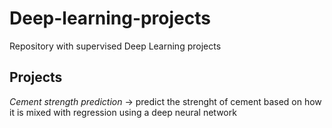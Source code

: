 # Deep-learning-projects
Repository with supervised Deep Learning projects

## Projects

_Cement_ _strength_ _prediction_ -> predict the strenght of cement based on how it is mixed with regression using a deep neural network 
